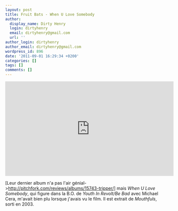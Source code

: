 ```yaml
---
layout: post
title: Fruit Bats - When U Love Somebody
author:
  display_name: Dirty Henry
  login: dirtyhenry
  email: dirtyhenry@gmail.com
  url: ''
author_login: dirtyhenry
author_email: dirtyhenry@gmail.com
wordpress_id: 896
date: '2011-09-01 16:29:34 +0200'
categories: []
tags: []
comments: []
---
```

<iframe src="http://player.vimeo.com/video/46306076?color=ffffff" width="540" height="304" frameborder="0" webkitAllowFullScreen mozallowfullscreen allowFullScreen></iframe>

[Leur dernier album n'a pas l'air génial->http://pitchfork.com/reviews/albums/15743-tripper/] mais *When U Love Somebody*, qui figure dans la B.O. de *Youth In Revolt/Be Bad* avec Michael Cera, m'avait bien plu lorsque j'avais vu le film. Il est extrait de *Mouthfuls*, sorti en 2003.
